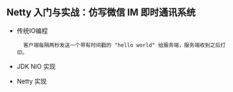 ## Netty 入门与实战：仿写微信 IM 即时通讯系统

- 传统IO编程

        客户端每隔两秒发送一个带有时间戳的 "hello world" 给服务端，服务端收到之后打印。
        
- JDK NIO 实现

- Netty 实现